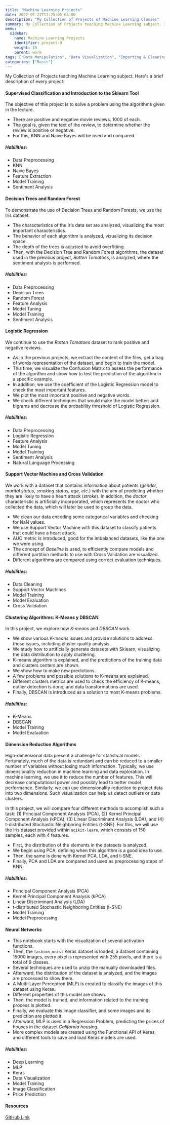 ```yaml
---
title: "Machine Learning Projects"
date: 2022-07-22T11:25:05-04:00
description: "My Collection of Projects of Machine Learning Classes"
summary: My Collection of Projects teaching Machine Learning subject. In this article every project is described.
menu:
  sidebar:
    name: Machine Learning Projects
    identifier: project-9
    weight: 10
    parent: work
tags: ["Data Manipulation", "Data Visualization", "Importing & Cleaning Data", "Programming", "Probability & Statistics", "Machine Learning"]
categories: ["Basic"]
---
```


My Collection of Projects teaching Machine Learning subject. Here's a brief description of every project:

#### Supervised Classification and Introduction to the Sklearn Tool

The objective of this project is to solve a problem using the algorithms given in the lecture.

* There are positive and negative movie reviews. 1000 of each.
* The goal is, given the text of the review, to determine whether the review is positive or negative.
* For this, KNN and Naive Bayes will be used and compared.

##### Habilities:

- Data Preprocessing
- KNN
- Naive Bayes
- Feature Extraction
- Model Training
- Sentiment Analysis

#### Decision Trees and Random Forest

To demonstrate the use of Decision Trees and Random Forests, we use the Iris dataset.

* The characteristics of the Iris data set are analyzed, visualizing the most important characteristics.
* The behavior of each algorithm is analyzed, visualizing its decision space.
* The depth of the trees is adjusted to avoid overfitting.
* Then, with the Decision Tree and Random Forest algorithms, the dataset used in the previous project, *Rotten Tomatoes*, is analyzed, where the sentiment analysis is performed.

##### Habilities:

- Data Preprocessing
- Decision Trees
- Random Forest
- Feature Analysis
- Model Tuning
- Model Training
- Sentiment Analysis

#### Logistic Regression

We continue to use the _Rotten Tomatoes_ dataset to rank positive and negative reviews. 

* As in the previous projects, we extract the content of the files, get a bag of words representation of the dataset, and begin to train the model.
* This time, we visualize the Confusion Matrix to assess the performance of the algorithm and show how to test the prediction of the algorithm in a specific example.
* In addition, we use the coefficient of the Logistic Regression model to check the most important features.
* We plot the most important positive and negative words.
* We check different techniques that would make the model better: add bigrams and decrease the probability threshold of Logistic Regression.

##### Habilities:

- Data Preprocessing
- Logistic Regression
- Feature Analysis
- Model Tuning
- Model Training
- Sentiment Analysis
- Natural Language Processing

#### Support Vector Machine and Cross Validation

We work with a dataset that contains information about patients (*gender, marital status, smoking status, age, etc.*) with the aim of predicting whether they are likely to have a heart attack (*stroke*). In addition, the *doctor* characteristic is artificially incorporated, which represents the doctor who collected the data, which will later be used to group the data.

* We clean our data encoding some categorical variables and checking for NaN values.
* We use Support Vector Machine with this dataset to classify patients that could have a heart attack.
* AUC metric is introduced, good for the imbalanced datasets, like the one we were using.
* The concept of *Baseline* is used, to efficiently compare models and different partition methods to use with Cross Validation are visualized.
* Different algorithms are compared using correct evaluation techniques.

##### Habilities:

- Data Cleaning
- Support Vector Machines
- Model Training
- Model Evaluation
- Cross Validation

#### Clustering Algorithms: K-Means y DBSCAN

In this project, we explore how *K-means* and *DBSCAN* work.

* We show various *K-means* issues and provide solutions to address those issues, including cluster quality analysis.
* We study how to artificially generate datasets with Sklearn, visualizing the data distribution to apply clustering.
* K-means algorithm is explained, and the predictions of the training data and clusters centers are shown.
* We show how to make new predictions.
* A few problems and possible solutions to K-means are explained.
* Different clusters metrics are used to check the efficiency of K-means, outlier detection is done, and data transformations are used.
* Finally, DBSCAN is introduced as a solution to most K-means problems.

##### Habilities:

- K-Means
- DBSCAN
- Model Training
- Model Evaluation

#### Dimension Reduction Algorithms

High-dimensional data present a challenge for statistical models. Fortunately, much of the data is redundant and can be reduced to a smaller number of variables without losing much information. Typically, we use dimensionality reduction in machine learning and data exploration. In machine learning, we use it to reduce the number of features. This will decrease computational power and possibly lead to better model performance. Similarly, we can use dimensionality reduction to project data into two dimensions. Such visualization can help us detect outliers or data clusters.

In this project, we will compare four different methods to accomplish such a task: (1) Principal Component Analysis (PCA), (2) Kernel Principal Component Analysis (kPCA), (3) Linear Discriminant Analysis (LDA), and (4) t-distributed Stochastic Neighboring Entities (t-SNE). For this, we will use the Iris dataset provided within `scikit-learn`, which consists of 150 samples, each with 4 features.

* First, the distribution of the elements in the datasets is analyzed.
* We begin using PCA, defining when this algorithm is a good idea to use.
* Then, the same is done with Kernel PCA, LDA, and t-SNE.
* Finally, PCA and LDA are compared and used as preprocessing steps of KNN.

##### Habilities:

- Principal Component Analysis (PCA)
- Kernel Principal Component Analysis (kPCA)
- Linear Discriminant Analysis (LDA)
- t-distributed Stochastic Neighboring Entities (t-SNE)
- Model Training
- Model Preprocessing

#### Neural Networks

* This notebook starts with the visualization of several activation functions.
* Then, the `fashion_mnist` Keras dataset is loaded, a dataset containing 15000 images, every pixel is represented with 255 pixels, and there is a total of 9 classes.
* Several techniques are used to unzip the manually downloaded files.
* Afterward, the distribution of the dataset is analyzed, and the images are processed to show them.
* A Multi-Layer Perceptron (MLP) is created to classify the images of this dataset using Keras.
* Different properties of this model are shown.
* Then, the model is trained, and information related to the training process is plotted.
* Finally, we evaluate this image classifier, and some images and its prediction are plotted it.
* Afterward, MLP is used in a Regression Problem, predicting the prices of houses in the dataset *California housing*.
* More complex models are created using the Functional API of Keras, and different tools to save and load Keras models are used.

##### Habilities:

- Deep Learning
- MLP
- Keras
- Data Visualization
- Model Training
- Image Classification
- Price Prediction

#### Resources
[GitHub Link](https://github.com/lorainemg/cp-ml)